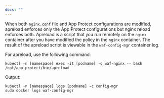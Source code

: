 ```yaml
---
docs: ""
---
```


When both `nginx.conf` file and App Protect configurations are modified, apreload enforces only the App Protect configurations but nginx reload enforces both. Apreload is a script that you run remotely on the `nginx` container after you have modified the policy in the `nginx` container.  The result of the apreload script is viewable in the `waf-config-mgr` container log.

For apreload, use the following command:
```shell
kubectl -n [namespace] exec -it [podname] -c waf-nginx -- bash /opt/app_protect/bin/apreload
```

Output:

```shell
kubectl -n [namespace] logs [podname] -c config-mgr
sudo docker logs waf-config-mgr
```